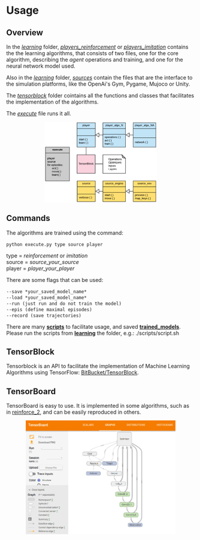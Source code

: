 # Usage

## Overview

In the [*learning*](../learning/) folder, [*players_reinforcement*](../learning/players_reinforcement/) or [*players_imitation*](../learning/players_imitation/) contains the the learning algorithms, that consists of two files, one for the core algorithm, describing the *agent* operations and training, and one for the neural network model used.  

Also in the [*learning*](../learning/) folder, [*sources*](../learning/sources) contain the files that are the interface to the simulation platforms, like the OpenAi's Gym, Pygame, Mujoco or Unity.  

The [*tensorblock*](../tensorblock) folder cointains all the functions and classes that facilitates the implementation of the algorithms.

The [*execute*](../learning/execute.py) file runs it all.

<div align="center">
<img align="center" width="300" src="images/tBlockDiagram.png">
</div>


## Commands

The algorithms are trained using the command:
```shell
python execute.py type source player
```

type = *reinforcement* or *imitation*  
source = *source_your_source*  
player = *player_your_player*   

There are some flags that can be used:  

```shell
--save *your_saved_model_name*  
--load *your_saved_model_name*
--run (just run and do not train the model)  
--epis (define maximal episodes)
--record (save trajectories)
```
There are many [**scripts**](../learning/scripts/) to facilitate usage, and  saved [**trained_models**](../learning/trained_models/).
Please run the scripts from [**learning**](../learning/) the folder, e.g.: ./scripts/script.sh

## TensorBlock

Tensorblock is an API to facilitate the implementation of Machine Learning Algorithms using TensorFlow: [BitBucket/TensorBlock](https://bitbucket.org/vguizilini/tensorblock/overview).

## TensorBoard

TensorBoard is easy to use. It is implemented in some algorithms, such as in [reinforce_2](REINFORCE.md), and can be easily reproduced in others.

<div align="center">

<img align="center" width="400" src="images/tensorBoard.png">

</div>
